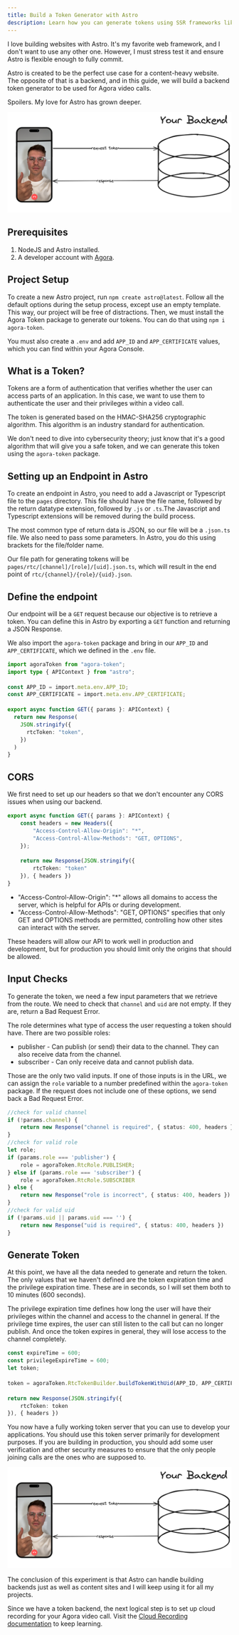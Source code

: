 ```yaml
---
title: Build a Token Generator with Astro
description: Learn how you can generate tokens using SSR frameworks like Astro.
---
```


I love building websites with Astro. It's my favorite web framework, and I don't want to use any other one. However, I must stress test it and ensure Astro is flexible enough to fully commit.

Astro is created to be the perfect use case for a content-heavy website. The opposite of that is a backend, and in this guide, we will build a backend token generator to be used for Agora video calls.

Spoilers. My love for Astro has grown deeper. 

![Token Flow](assets/token-flow.png)

## Prerequisites
1. NodeJS and Astro installed.
2. A developer account with [Agora](https://console.agora.io/).

## Project Setup
To create a new Astro project, run `npm create astro@latest`. Follow all the default options during the setup process, except use an empty template. This way, our project will be free of distractions. Then, we must install the Agora Token package to generate our tokens. You can do that using `npm i agora-token`.

You must also create a `.env` and add `APP_ID` and `APP_CERTIFICATE` values, which you can find within your Agora Console.

## What is a Token?
Tokens are a form of authentication that verifies whether the user can access parts of an application. In this case, we want to use them to authenticate the user and their privileges within a video call. 

The token is generated based on the HMAC-SHA256 cryptographic algorithm. This algorithm is an industry standard for authentication. 

We don't need to dive into cybersecurity theory; just know that it's a good algorithm that will give you a safe token, and we can generate this token using the `agora-token` package.

## Setting up an Endpoint in Astro
To create an endpoint in Astro, you need to add a Javascript or Typescript file to the `pages` directory. This file should have the file name, followed by the return datatype extension, followed by `.js` or `.ts`.The Javascript and Typescript extensions will be removed during the build process.

The most common type of return data is JSON, so our file will be a `.json.ts` file. We also need to pass some parameters. In Astro, you do this using brackets for the file/folder name. 

Our file path for generating tokens will be `pages/rtc/[channel]/[role]/[uid].json.ts`, which will result in the end point of `rtc/{channel}/{role}/{uid}.json`.

## Define the endpoint
Our endpoint will be a `GET` request because our objective is to retrieve a token. You can define this in Astro by exporting a `GET` function and returning a JSON Response.

We also import the `agora-token` package and bring in our `APP_ID` and `APP_CERTIFICATE`, which we defined in the `.env` file.


```ts
import agoraToken from "agora-token";
import type { APIContext } from "astro";

const APP_ID = import.meta.env.APP_ID;
const APP_CERTIFICATE = import.meta.env.APP_CERTIFICATE;

export async function GET({ params }: APIContext) {
  return new Response(
    JSON.stringify({
      rtcToken: "token",
    })
  )
}
```

## CORS
We first need to set up our headers so that we don't encounter any CORS issues when using our backend.

```ts
export async function GET({ params }: APIContext) {
    const headers = new Headers({
        "Access-Control-Allow-Origin": "*",
        "Access-Control-Allow-Methods": "GET, OPTIONS",
    });

    return new Response(JSON.stringify({
        rtcToken: "token"
    }), { headers })
}
```

* "Access-Control-Allow-Origin": "*" allows all domains to access the server, which is helpful for APIs or during development.
* "Access-Control-Allow-Methods": "GET, OPTIONS" specifies that only GET and OPTIONS methods are permitted, controlling how other sites can interact with the server.

These headers will allow our API to work well in production and development, but for production you should limit only the origins that should be allowed.

## Input Checks
To generate the token, we need a few input parameters that we retrieve from the route. We need to check that `channel` and `uid` are not empty. If they are, return a Bad Request Error.

The role determines what type of access the user requesting a token should have. There are two possible roles:
* publisher - Can publish (or send) their data to the channel. They can also receive data from the channel.
* subscriber - Can only receive data and cannot publish data.

Those are the only two valid inputs. If one of those inputs is in the URL, we can assign the `role` variable to a number predefined within the `agora-token` package. If the request does not include one of these options, we send back a Bad Request Error.

```ts
//check for valid channel
if (!params.channel) {
    return new Response("channel is required", { status: 400, headers })
}
//check for valid role
let role;
if (params.role === 'publisher') {
    role = agoraToken.RtcRole.PUBLISHER;
} else if (params.role === 'subscriber') {
    role = agoraToken.RtcRole.SUBSCRIBER
} else {
    return new Response("role is incorrect", { status: 400, headers })
}
//check for valid uid
if (!params.uid || params.uid === '') {
    return new Response("uid is required", { status: 400, headers })
}
```

## Generate Token
At this point, we have all the data needed to generate and return the token. The only values that we haven't defined are the token expiration time and the privilege expiration time. These are in seconds, so I will set them both to 10 minutes (600 seconds).

The privilege expiration time defines how long the user will have their privileges within the channel and access to the channel in general. If the privilege time expires, the user can still listen to the call but can no longer publish. And once the token expires in general, they will lose access to the channel completely.

```ts
const expireTime = 600;
const privilegeExpireTime = 600;
let token;

token = agoraToken.RtcTokenBuilder.buildTokenWithUid(APP_ID, APP_CERTIFICATE, params.channel, params.uid, role, expireTime, privilegeExpireTime);

return new Response(JSON.stringify({
    rtcToken: token
}), { headers })
```

You now have a fully working token server that you can use to develop your applications. You should use this token server primarily for development purposes. If you are building in production, you should add some user verification and other security measures to ensure that the only people joining calls are the ones who are supposed to.

![Token Flow](assets/token-flow.png)

The conclusion of this experiment is that Astro can handle building backends just as well as content sites and I will keep using it for all my projects.

Since we have a token backend, the next logical step is to set up cloud recording for your Agora video call. Visit the [Cloud Recording documentation](https://docs.agora.io/en/cloud-recording/overview/product-overview) to keep learning.